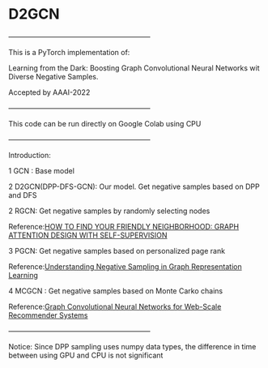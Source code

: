 # D2GCN
————————————————————

This is a PyTorch implementation of:

Learning from the Dark: Boosting Graph Convolutional Neural Networks wit Diverse Negative Samples.

Accepted by AAAI-2022

————————————————————

This code can be run directly on Google Colab using CPU

————————————————————

Introduction:

1 GCN  : Base model

2 D2GCN(DPP-DFS-GCN): Our model.  Get negative samples based on DPP and DFS

2 RGCN: Get negative samples by randomly selecting nodes

Reference:[HOW TO FIND YOUR FRIENDLY NEIGHBORHOOD: GRAPH ATTENTION DESIGN WITH SELF-SUPERVISION](https://openreview.net/forum?id=Wi5KUNlqWty)

3 PGCN: Get negative samples based on personalized page rank
             
Reference:[Understanding Negative Sampling in Graph Representation Learning](https://arxiv.org/pdf/2005.09863.pdf)
              
4 MCGCN : Get negative samples based on Monte Carko chains
              
Reference:[Graph Convolutional Neural Networks for Web-Scale Recommender Systems](https://arxiv.org/pdf/1806.01973.pdf)
              

————————————————————

Notice:
Since DPP sampling uses numpy data types, the difference in time between using GPU and CPU is not significant
